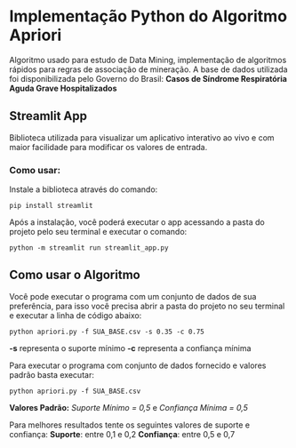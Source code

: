 # Implementação Python do Algoritmo Apriori
Algoritmo usado para estudo de Data Mining, implementação de algoritmos rápidos para regras de associação de mineração. A base de dados utilizada foi disponibilizada pelo Governo do Brasil:
**Casos de Síndrome Respiratória Aguda Grave Hospitalizados**

## Streamlit App
Biblioteca utilizada para visualizar um aplicativo interativo ao vivo e com maior facilidade para modificar os valores de entrada.
### Como usar:
Instale a biblioteca através do comando:
```
pip install streamlit
```

Após a instalação, você poderá executar o app acessando a pasta do projeto pelo seu terminal e executar o comando:
```
python -m streamlit run streamlit_app.py
```

## Como usar o Algoritmo
Você pode executar o programa com um conjunto de dados de sua preferência, para isso você precisa abrir a pasta do projeto no seu terminal e executar a linha de código abaixo:
```
python apriori.py -f SUA_BASE.csv -s 0.35 -c 0.75
```
**-s** representa o suporte mínimo
**-c** representa a confiança mínima

Para executar o programa com conjunto de dados fornecido e valores padrão basta executar:
```
python apriori.py -f SUA_BASE.csv
```
**Valores Padrão:** 
*Suporte Mínimo = 0,5* e *Confiança Mínima = 0,5*

Para melhores resultados tente os seguintes valores de suporte e confiança:
**Suporte**: entre 0,1 e 0,2
**Confiança**: entre 0,5 e 0,7